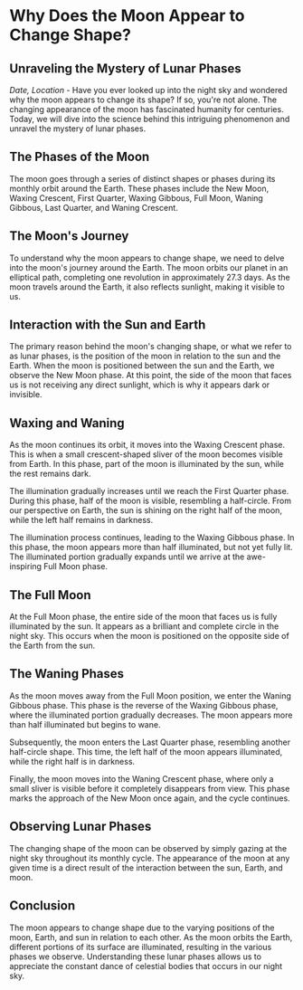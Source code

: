 # Why Does the Moon Appear to Change Shape?

## Unraveling the Mystery of Lunar Phases

*Date, Location* - Have you ever looked up into the night sky and wondered why the moon appears to change its shape? If so, you're not alone. The changing appearance of the moon has fascinated humanity for centuries. Today, we will dive into the science behind this intriguing phenomenon and unravel the mystery of lunar phases.

## The Phases of the Moon

The moon goes through a series of distinct shapes or phases during its monthly orbit around the Earth. These phases include the New Moon, Waxing Crescent, First Quarter, Waxing Gibbous, Full Moon, Waning Gibbous, Last Quarter, and Waning Crescent.

## The Moon's Journey

To understand why the moon appears to change shape, we need to delve into the moon's journey around the Earth. The moon orbits our planet in an elliptical path, completing one revolution in approximately 27.3 days. As the moon travels around the Earth, it also reflects sunlight, making it visible to us.

## Interaction with the Sun and Earth

The primary reason behind the moon's changing shape, or what we refer to as lunar phases, is the position of the moon in relation to the sun and the Earth. When the moon is positioned between the sun and the Earth, we observe the New Moon phase. At this point, the side of the moon that faces us is not receiving any direct sunlight, which is why it appears dark or invisible.

## Waxing and Waning

As the moon continues its orbit, it moves into the Waxing Crescent phase. This is when a small crescent-shaped sliver of the moon becomes visible from Earth. In this phase, part of the moon is illuminated by the sun, while the rest remains dark.

The illumination gradually increases until we reach the First Quarter phase. During this phase, half of the moon is visible, resembling a half-circle. From our perspective on Earth, the sun is shining on the right half of the moon, while the left half remains in darkness.

The illumination process continues, leading to the Waxing Gibbous phase. In this phase, the moon appears more than half illuminated, but not yet fully lit. The illuminated portion gradually expands until we arrive at the awe-inspiring Full Moon phase.

## The Full Moon

At the Full Moon phase, the entire side of the moon that faces us is fully illuminated by the sun. It appears as a brilliant and complete circle in the night sky. This occurs when the moon is positioned on the opposite side of the Earth from the sun.

## The Waning Phases

As the moon moves away from the Full Moon position, we enter the Waning Gibbous phase. This phase is the reverse of the Waxing Gibbous phase, where the illuminated portion gradually decreases. The moon appears more than half illuminated but begins to wane.

Subsequently, the moon enters the Last Quarter phase, resembling another half-circle shape. This time, the left half of the moon appears illuminated, while the right half is in darkness.

Finally, the moon moves into the Waning Crescent phase, where only a small sliver is visible before it completely disappears from view. This phase marks the approach of the New Moon once again, and the cycle continues.

## Observing Lunar Phases

The changing shape of the moon can be observed by simply gazing at the night sky throughout its monthly cycle. The appearance of the moon at any given time is a direct result of the interaction between the sun, Earth, and moon.

## Conclusion

The moon appears to change shape due to the varying positions of the moon, Earth, and sun in relation to each other. As the moon orbits the Earth, different portions of its surface are illuminated, resulting in the various phases we observe. Understanding these lunar phases allows us to appreciate the constant dance of celestial bodies that occurs in our night sky.